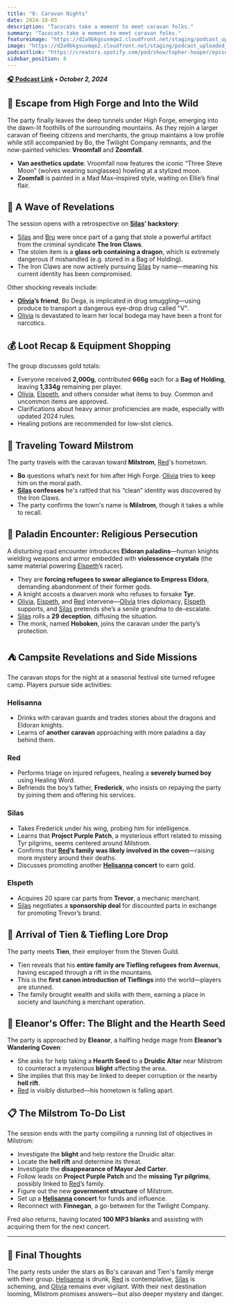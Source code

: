 ```yaml
---
title: "8: Caravan Nights"
date: 2024-10-03
description: "Tacocats take a moment to meet caravan folks."
summary: "Tacocats take a moment to meet caravan folks."
featureimage: "https://d2a9bkgsuxmqe2.cloudfront.net/staging/podcast_uploaded_episode400/41448639/41448639-1727985336183-69d761febf22c.jpg"
image: "https://d2a9bkgsuxmqe2.cloudfront.net/staging/podcast_uploaded_episode400/41448639/41448639-1727985336183-69d761febf22c.jpg"
podcastlink: "https://creators.spotify.com/pod/show/topher-hooper/episodes/C4-E8-Caravan-Nights-e2p6t38"
sidebar_position: 8
---
```


**[🎧 Podcast Link](https://creators.spotify.com/pod/show/topher-hooper/episodes/C4-E8-Caravan-Nights-e2p6t38) • *October 2, 2024***

## 🚚 Escape from High Forge and Into the Wild

The party finally leaves the deep tunnels under High Forge, emerging into the dawn-lit foothills of the surrounding mountains. As they rejoin a larger caravan of fleeing citizens and merchants, the group maintains a low profile while still accompanied by Bo, the Twilight Company remnants, and the now-painted vehicles: **Vroomfall** and **Zoomfall**.

- **Van aesthetics update**: Vroomfall now features the iconic “Three Steve Moon” (wolves wearing sunglasses) howling at a stylized moon.
- **Zoomfall** is painted in a Mad Max–inspired style, waiting on Ellie’s final flair.

## 🧪 A Wave of Revelations

The session opens with a retrospective on **[Silas](/player-characters/silas)’ backstory**:
- [Silas](/player-characters/silas) and [Bru](/player-characters/bru) were once part of a gang that stole a powerful artifact from the criminal syndicate **The Iron Claws**.
- The stolen item is a **glass orb containing a dragon**, which is extremely dangerous if mishandled (e.g. stored in a Bag of Holding).
- The Iron Claws are now actively pursuing [Silas](/player-characters/silas) by name—meaning his current identity has been compromised.

Other shocking reveals include:
- **[Olivia](/player-characters/olivia)’s friend**, Bo Dega, is implicated in drug smuggling—using produce to transport a dangerous eye-drop drug called "V".
- [Olivia](/player-characters/olivia) is devastated to learn her local bodega may have been a front for narcotics.

## 💰 Loot Recap & Equipment Shopping

The group discusses gold totals:
- Everyone received **2,000g**, contributed **666g** each for a **Bag of Holding**, leaving **1,334g** remaining per player.
- [Olivia](/player-characters/olivia), [Elspeth](/player-characters/elspeth), and others consider what items to buy. Common and uncommon items are approved.
- Clarifications about heavy armor proficiencies are made, especially with updated 2024 rules.
- Healing potions are recommended for low-slot clerics.

## 🌄 Traveling Toward Milstrom

The party travels with the caravan toward **Milstrom**, [Red](/player-characters/red)'s hometown.

- **Bo** questions what’s next for him after High Forge. [Olivia](/player-characters/olivia) tries to keep him on the moral path.
- **[Silas](/player-characters/silas) confesses** he's rattled that his “clean” identity was discovered by the Iron Claws.
- The party confirms the town's name is **Milstrom**, though it takes a while to recall.

## 🛑 Paladin Encounter: Religious Persecution

A disturbing road encounter introduces **Eldoran paladins**—human knights wielding weapons and armor embedded with **violessence crystals** (the same material powering [Elspeth](/player-characters/elspeth)’s racer).

- They are **forcing refugees to swear allegiance to Empress Eldora**, demanding abandonment of their former gods.
- A knight accosts a dwarven monk who refuses to forsake **Tyr**.
- [Olivia](/player-characters/olivia), [Elspeth](/player-characters/elspeth), and [Red](/player-characters/red) intervene—[Olivia](/player-characters/olivia) tries diplomacy, [Elspeth](/player-characters/elspeth) supports, and [Silas](/player-characters/silas) pretends she’s a senile grandma to de-escalate.
- [Silas](/player-characters/silas) rolls a **29 deception**, diffusing the situation.
- The monk, named **Hoboken**, joins the caravan under the party’s protection.

## ⛺ Campsite Revelations and Side Missions

The caravan stops for the night at a seasonal festival site turned refugee camp. Players pursue side activities:

### Helisanna
- Drinks with caravan guards and trades stories about the dragons and Eldoran knights.
- Learns of **another caravan** approaching with more paladins a day behind them.

### Red
- Performs triage on injured refugees, healing a **severely burned boy** using Healing Word.
- Befriends the boy’s father, **Frederick**, who insists on repaying the party by joining them and offering his services.

### Silas
- Takes Frederick under his wing, probing him for intelligence.
- Learns that **Project Purple Patch**, a mysterious effort related to missing Tyr pilgrims, seems centered around Milstrom.
- Confirms that **[Red](/player-characters/red)’s family was likely involved in the coven**—raising more mystery around their deaths.
- Discusses promoting another **[Helisanna](/player-characters/helisanna) concert** to earn gold.

### Elspeth
- Acquires 20 spare car parts from **Trevor**, a mechanic merchant.
- [Silas](/player-characters/silas) negotiates a **sponsorship deal** for discounted parts in exchange for promoting Trevor’s brand.

## 🧭 Arrival of Tien & Tiefling Lore Drop

The party meets **Tien**, their employer from the Steven Guild.

- Tien reveals that his **entire family are Tiefling refugees from Avernus**, having escaped through a rift in the mountains.
- This is the **first canon introduction of Tieflings** into the world—players are stunned.
- The family brought wealth and skills with them, earning a place in society and launching a merchant operation.

## 📜 Eleanor's Offer: The Blight and the Hearth Seed

The party is approached by **Eleanor**, a halfling hedge mage from **Eleanor’s Wandering Coven**:
- She asks for help taking a **Hearth Seed** to a **Druidic Altar** near Milstrom to counteract a mysterious **blight** affecting the area.
- She implies that this may be linked to deeper corruption or the nearby **hell rift**.
- [Red](/player-characters/red) is visibly disturbed—his hometown is falling apart.

## 📋 The Milstrom To-Do List

The session ends with the party compiling a running list of objectives in Milstrom:
- Investigate the **blight** and help restore the Druidic altar.
- Locate the **hell rift** and determine its threat.
- Investigate the **disappearance of Mayor Jed Carter**.
- Follow leads on **Project Purple Patch** and the **missing Tyr pilgrims**, possibly linked to [Red](/player-characters/red)’s family.
- Figure out the new **government structure** of Milstrom.
- Set up a **[Helisanna](/player-characters/helisanna) concert** for funds and influence.
- Reconnect with **Finnegan**, a go-between for the Twilight Company.

Fred also returns, having located **100 MP3 blanks** and assisting with acquiring them for the next concert.

---

## 🌙 Final Thoughts

The party rests under the stars as Bo's caravan and Tien's family merge with their group. [Helisanna](/player-characters/helisanna) is drunk, [Red](/player-characters/red) is contemplative, [Silas](/player-characters/silas) is scheming, and [Olivia](/player-characters/olivia) remains ever vigilant. With their next destination looming, Milstrom promises answers—but also deeper mystery and danger.